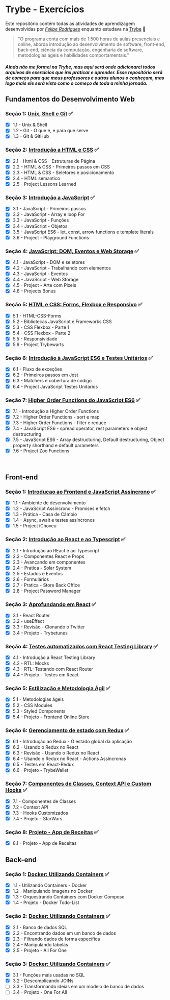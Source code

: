 # Trybe - Exercícios

Este repositório contém todas as atividades de aprendizagem desenvolvidas por _[Felipe Rodrigues](https://www.linkedin.com/in/feroddev/)_ enquanto estudava na [Trybe](https://www.betrybe.com/) 🚀


>"O programa conta com mais de 1.500 horas de aulas presenciais e online, aborda introdução ao desenvolvimento de software, front-end, back-end, ciência da computação, engenharia de software, metodologias ágeis e habilidades comportamentais."


#### _Ainda não me formei na Trybe, mas aqui será onde adicionarei todos arquivos de exercícios que irei praticar e aprender. Esse repositório será de começo para que meus professores e outros alunos o conheçam, mas logo mais ele será visto como o começo de toda a minha jornada._



  

<strong> <h2> Fundamentos do Desenvolvimento Web </h2></strong>

### Seção 1: [Unix, Shell e Git](https://github.com/feroddev/trybe-exercises/pulls) ✅
- [x] 1.1 - Unix & Shell
- [x] 1.2 - Git - O que é, e para que serve
- [x] 1.3 - Git & GitHub

### Seção 2: [Introdução a HTML e CSS](https://github.com/feroddev/trybe-exercises/pulls) ✅
- [X] 2.1 - Html & CSS - Estruturas de Página
- [X] 2.2 - HTML & CSS - Primeiros passos em CSS
- [X] 2.3 - HTML & CSS - Seletores e posicionamento
- [X] 2.4 - HTML semantico
- [X] 2.5 - Project Lessons Learned 

### Seção 3: [Introdução a JavaScript](https://github.com/feroddev/trybe-exercises/pulls) ✅
- [X] 3.1 - JavaScript - Primeiros passos
- [X] 3.2 - JavaScript - Array e loop For
- [X] 3.3 - JavaScript - Funções
- [X] 3.4 - JavaScript - Objetos
- [X] 3.5 - JavaScript ES6 - let, const, arrow functions e template literals
- [X] 3.6 - Project - Playground Functions

### Seção 4: [JavaScript: DOM, Eventos e Web Storage](https://github.com/feroddev/trybe-exercises/pulls) ✅
- [X] 4.1 - JavaScript - DOM e seletores
- [X] 4.2 - JavaScript - Trabalhando com elementos
- [X] 4.3 - JavaScript - Eventos
- [X] 4.4 - JavaScript - Web Storage
- [X] 4.5 - Project - Arte com Pixels
- [X] 4.6 - Projects Bonus  

### Seção 5: [HTML e CSS: Forms, Flexbox e Responsivo](https://github.com/feroddev/trybe-exercises/pulls) ✅
- [X] 5.1 - HTML-CSS-Forms
- [X] 5.2 - Bibliotecas JavaScript e Frameworks CSS
- [X] 5.3 - CSS Flexbox - Parte 1
- [X] 5.4 - CSS Flexbox - Parte 2
- [X] 5.5 - Responsividade
- [X] 5.6 - Project Trybewarts

### Seção 6: [Introdução à JavaScript ES6 e Testes Unitários](https://github.com/feroddev/trybe-exercises/pulls) ✅
- [X] 6.1 - Fluxo de exceções
- [X] 6.2 - Primeiros passos em Jest
- [X] 6.3 - Matchers e cobertura de código
- [X] 6.4 - Project JavaScript Testes Unitários
  
### Seção 7: [Higher Order Functions do JavaScript ES6](https://github.com/feroddev/trybe-exercises/pulls) ✅
- [X] 7.1 - Introdução a Higher Order Functions
- [X] 7.2 - Higher Order Functions - sort e map
- [X] 7.3 - Higher Order Functions - filter e reduce
- [X] 7.4 - JavaScript ES6 - spread operator, rest parameters e object destructuring
- [X] 7.5 - JavaScript ES6 - Array destructuring, Default destructuring, Object property shorthand e default parameters
- [X] 7.6 - Project Zoo Functions
<br>

<h2> Front-end </h2>

### Seção 1: [Introducao ao Frontend e JavaScript Assíncrono](https://github.com/feroddev/trybe-exercises/pulls) ✅
- [X] 1.1 - Ambiente de desenvolvimento
- [X] 1.2 - JavaScript Assíncrono - Promises e fetch
- [X] 1.3 - Prática - Casa de Câmbio
- [X] 1.4 - Async, await e testes assíncronos
- [X] 1.5 - Project iChoveu
  
### Seção 2: [Introdução ao React e ao Typescript](https://github.com/feroddev/trybe-exercises/pulls) ✅
- [X] 2.1 - Introdução ao REact e ao Typescript
- [X] 2.2 - Componentes React e Props
- [X] 2.3 - Avançando em componentes
- [X] 2.4 - Pratica - Solar System
- [X] 2.5 - Estados e Eventos
- [X] 2.6 - Formulários
- [X] 2.7 - Pratica - Store Back Office
- [X] 2.8 - Project Password Manager

### Seção 3: [Aprofundando em React](https://github.com/feroddev/trybe-exercises/pulls) ✅
- [X] 3.1 - React Router
- [X] 3.2 - useEffect
- [X] 3.3 - Revisão - Clonando o Twitter
- [X] 3.4 - Projeto - Trybetunes

### Seção 4: [Testes automatizados com React Testing Library](https://github.com/feroddev/trybe-exercises/pulls) ✅
- [X] 4.1 - Introdução a React Testing Library
- [X] 4.2 - RTL: Mocks
- [X] 4.3 - RTL: Testando com React Router
- [X] 4.4 - Projeto - Testes em React

### Seção 5: [Estilização e Metodologia Ágil](https://github.com/feroddev/trybe-exercises/pulls) ✅
- [X] 5.1 - Metodologias ágeis
- [X] 5.2 - CSS Modules
- [X] 5.3 - Styled Components
- [X] 5.4 - Projeto - Frontend Online Store

### Seção 6: [Gerenciamento de estado com Redux](https://github.com/feroddev/trybe-exercises/pulls) ✅
- [X] 6.1 - Introdução ao Redux - O estado global da aplicação
- [X] 6.2 - Usando o Redux no React
- [X] 6.3 - Revisão - Usando o Redux no React
- [X] 6.4 - Usando o Redux no React - Actions Assíncronas
- [X] 6.5 - Testes em React-Redux
- [X] 6.6 - Projeto - TrybeWallet

### Seção 7: [Componentes de Classes, Context API e Custom Hooks](https://github.com/feroddev/trybe-exercises/pulls) ✅
- [X] 7.1 - Componentes de Classes
- [X] 7.2 - Context API
- [X] 7.3 - Hooks Customizados
- [X] 7.4 - Projeto - StarWars

### Seção 8: [Projeto - App de Receitas](https://github.com/feroddev/trybe-exercises/pulls) ✅
- [X] 8.1 - Projeto - App de Receitas

<h2> Back-end </h2>

### Seção 1: [Docker: Utilizando Containers](https://github.com/feroddev/trybe-exercises/pulls) ✅
- [X] 1.1 - Utilizando Containers - Docker
- [X] 1.2 - Manipulando Imagens no Docker
- [X] 1.3 - Orquestrando Containers com Docker Compose
- [X] 1.4 - Projeto - Docker Todo-List

### Seção 2: [Docker: Utilizando Containers](https://github.com/feroddev/trybe-exercises/pulls) ✅
- [X] 2.1 - Banco de dados SQL
- [X] 2.2 - Encontrando dados em um banco de dados
- [X] 2.3 - Filtrando dados de forma específica
- [X] 2.4 - Manipulando tabelas
- [X] 2.5 - Projeto - All For One

### Seção 3: [Docker: Utilizando Containers](https://github.com/feroddev/trybe-exercises/pulls) ✅
- [X] 3.1 - Funções mais usadas no SQL
- [X] 3.2 - Descomplicando JOINs
- [ ] 3.3 - Transformando ideias em um modelo de banco de dados
- [ ] 3.4 - Projeto - One For All
